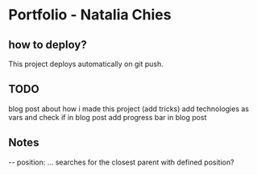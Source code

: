 # Portfolio - Natalia Chies

## how to deploy?

This project deploys automatically on git push.

## TODO

blog post about how i made this project (add tricks)
add technologies as vars and check if in blog post
add progress bar in blog post

## Notes

-- position: ... searches for the closest parent with defined position?
